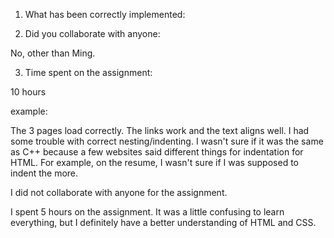 1. What has been correctly implemented:



2. Did you collaborate with anyone:

No, other than Ming.

3. Time spent on the assignment:

10 hours

example:

The 3 pages load correctly. The links work and the text aligns well. I had some trouble with correct nesting/indenting. I wasn't sure if it was the same as C++ because a few websites said different things for indentation for HTML. For example, on the resume, I wasn't sure if I was supposed to indent the 
more.

I did not collaborate with anyone for the assignment.

I spent 5 hours on the assignment. It was a little confusing to learn everything, but I definitely have a better understanding of HTML and CSS.
